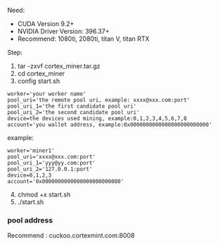 Need:
- CUDA Version 9.2+
- NVIDIA Driver Version: 396.37+
- Recommend: 1080ti, 2080ti, titan V, titan RTX

Step:
1. tar -zxvf cortex_miner.tar.gz
2. cd cortex_miner
3. config start.sh
```
worker='your worker name'
pool_uri='the remote pool uri, example: xxxx@xxx.com:port'
pool_uri_1='the first candidate pool uri'
pool_uri_2='the second candidate pool uri'
device=the devices used mining, example:0,1,2,3,4,5,6,7,8
account='you wallet address, example:0x0000000000000000000000000'
```
example:
```
worker='miner1'
pool_uri='xxxx@xxx.com:port'
pool_uri_1='yyy@yy.com:port'
pool_uri_2='127.0.0.1:port'
device=0,1,2,3
account='0x0000000000000000000000000'
```
4. chmod +x start.sh
5. ./start.sh

### pool address
Recommend : cuckoo.cortexmint.com:8008
